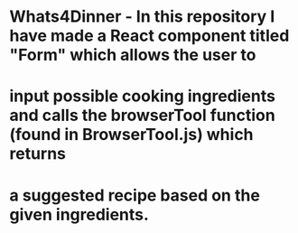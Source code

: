 # Whats4Dinner - In this repository I have made a React component titled "Form" which allows the user to 
# input possible cooking ingredients and calls the browserTool function (found in BrowserTool.js) which returns
# a suggested recipe based on the given ingredients.
